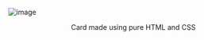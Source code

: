 ![image](https://github.com/Sanffred/Web-Dev/assets/74673985/02e73922-db1b-41f6-87bd-79ef7d7afd51)
<p style="text-align:center">Card made using pure HTML and CSS</p>
